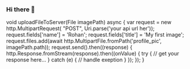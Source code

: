 ### Hi there 👋

<!--
**alifawzy22/alifawzy22** is a ✨ _special_ ✨ repository because its `README.md` (this file) appears on your GitHub profile.

Here are some ideas to get you started:

- 🔭 I’m currently working on ...
- 🌱 I’m currently learning ...
- 👯 I’m looking to collaborate on ...
- 🤔 I’m looking for help with ...
- 💬 Ask me about ...
- 📫 How to reach me: ...
- 😄 Pronouns: ...
- ⚡ Fun fact: ...
-->
void uploadFileToServer(File imagePath) async {
  var request = new http.MultipartRequest(
      "POST", Uri.parse('your api url her'));
request.fields['name'] = 'Rohan';
request.fields['title'] = 'My first image';
request.files.add(await http.MultipartFile.fromPath('profile_pic', imagePath.path));
  request.send().then((response) {
    http.Response.fromStream(response).then((onValue) {
      try {
        // get your response here...
      } catch (e) {
        // handle exeption
      }
    });
  });
}
